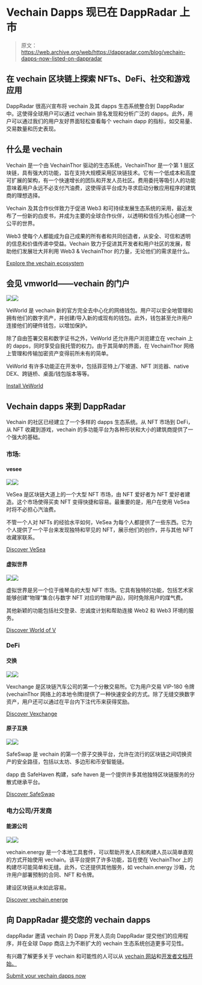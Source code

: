 # Vechain Dapps 现已在 DappRadar 上市

> 原文：<https://web.archive.org/web/https://dappradar.com/blog/vechain-dapps-now-listed-on-dappradar>

## 在 vechain 区块链上探索 NFTs、DeFi、社交和游戏应用

DappRadar 很高兴宣布将 vechain 及其 dapps 生态系统整合到 DappRadar 中。这使得全球用户可以通过 vechain 排名发现和分析广泛的 dapps。此外，用户可以通过我们的用户友好界面轻松查看每个 vechain dapp 的指标，如交易量、交易数量和历史表现。

## 什么是 vechain

Vechain 是一个由 VechainThor 驱动的生态系统，VechainThor 是一个第 1 层区块链，具有强大的功能，旨在支持大规模采用区块链技术。它有一个低成本和高度可扩展的架构，有一个快速增长的团队和开发人员社区。费用委托等吸引人的功能意味着用户永远不必支付汽油费，这使得该平台成为寻求启动分散应用程序的建筑商的理想选择。

Vechain 及其合作伙伴致力于促进 Web3 和可持续发展生态系统的采用，最近发布了一份新的白皮书，并成为主要的全球合作伙伴，以透明和信任为核心创建一个公平的世界。

Web3 使每个人都能成为自己成果的所有者和共同创造者，从安全、可信和透明的信息和价值传递中受益。Vechain 致力于促进其开发者和用户社区的发展，帮助他们发展壮大并利用 Web3 & VechainThor 的力量，无论他们的需求是什么。

[Explore the vechain ecosystem](https://web.archive.org/web/20230308074534/https://apps.vechain.org/#all)

## 会见 vmworld——vechain 的门户

![](img/f93008e9c0d9db86d4c05dd9f4af7319.png)![](img/6d1f283670f4e5fb240a3b09876f052a.png)

VeWorld 是 vechain 新的官方完全去中心化的网络钱包。用户可以安全地管理和拥有他们的数字资产，并创建/导入新的或现有的钱包。此外，钱包甚至允许用户连接他们的硬件钱包，以增加保护。

除了自由签署交易和数字证书之外，VeWorld 还允许用户浏览建立在 vechain 上的 dapps，同时享受自我托管的权力。由于其简单的界面，在 VechainThor 网络上管理和传输加密资产变得前所未有的简单。

VeWorld 有许多功能正在开发中，包括菲亚特上/下坡道、NFT 浏览器、native DEX、跨链桥、桌面/钱包版本等等。

[Install VeWorld](https://web.archive.org/web/20230308074534/https://www.veworld.net/)

## Vechain dapps 来到 DappRadar

Vechain 的社区已经建立了一个多样的 dapps 生态系统。从 NFT 市场到 DeFi，从 NFT 收藏到游戏，vechain 的多功能平台为各种形状和大小的建筑商提供了一个强大的基础。

### 市场:

#### **vesee**

![](img/14dafe37723f76599afecae861a15185.png)![](img/65e0a8708bccc898ec165ed7c1bbacb7.png)

VeSea 是区块链大道上的一个大型 NFT 市场，由 NFT 爱好者为 NFT 爱好者建造。这个市场使得买卖 NFT 变得快捷和容易。最重要的是，用户在使用 VeSea 时将不必担心汽油费。

不管一个人对 NFTs 的经验水平如何，VeSea 为每个人都提供了一些东西。它为个人提供了一个平台来发现独特和罕见的 NFT，展示他们的创作，并与其他 NFT 收藏家联系。

[Discover VeSea](https://web.archive.org/web/20230308074534/https://www.vesea.io/)

#### 虚拟世界

![](img/06ea1ab8602ea1c61cdc2152f62a98a0.png)![](img/13364eb6918caeb6f1c29c21bc948472.png)

虚拟世界是另一个位于维琴岛的大型 NFT 市场。它具有独特的功能，包括艺术家能够创建“物理”集合(与数字 NFT 对应的物理产品)，同时免除用户的煤气费。

其他新颖的功能包括社交登录、忠诚度计划和帮助连接 Web2 和 Web3 环境的服务。

[Discover World of V](https://web.archive.org/web/20230308074534/https://worldofv.art/)

### **DeFi**

#### 交换

![](img/121b1e632dd96d32281a3e92c6adb5ed.png)![](img/4b30f4f3b92cdb1a51427a03f9ce5889.png)

Vexchange 是区块链汽车公司的第一个分散交易所。它为用户交易 VIP-180 令牌(vechainThor 网络上的本地令牌)提供了一种快速安全的方式。除了无缝交换数字资产，用户还可以通过在平台内下注代币来获得奖励。

[Discover Vexchange](https://web.archive.org/web/20230308074534/https://vexchange.io/swap)

#### 原子互换

![](img/4b12d476baa917ee41951c0575435bfd.png)![](img/5dfef158b101dd595dd6fdf256b4d88d.png)

SafeSwap 是 vechain 的第一个原子交换平台，允许在流行的区块链之间切换资产的安全路径，包括以太坊、多边形和币安智能链。

dapp 由 SafeHaven 构建，safe haven 是一个提供许多其他独特区块链服务的分散式继承平台。

[Discover SafeSwap](https://web.archive.org/web/20230308074534/https://app.safeswap.io/)

### **电力公司/开发商**

#### 能源公司

![](img/b33be3a498290e3b30c0f57ddecaaa44.png)![](img/9c6bf6af4ba9b8224017fcf565592fec.png)

vechain.energy 是一个本地工具套件，可以帮助开发人员和构建人员以简单直观的方式开始使用 vechain。该平台提供了许多功能，旨在使在 VechainThor 上的构建尽可能简单和无缝。此外，它还提供其他服务，如 vechain.energy 沙箱，允许用户部署预制的合同、NFT 和令牌。

建设区块链从未如此容易。

[Discover vechain.energe](https://web.archive.org/web/20230308074534/https://vechain.energy/)

## 向 DappRadar 提交您的 vechain dapps

dappRadar 邀请 vechain 的 Dapp 开发人员向 DappRadar 提交他们的应用程序，并在全球 Dapp 商店上为不断扩大的 vechain 生态系统创造更多可见性。

有兴趣了解更多关于 vechain 和可能性的人可以从 [vechain 网站](https://web.archive.org/web/20230308074534/https://www.vechain.org/)和[开发者文档开始。](https://web.archive.org/web/20230308074534/https://github.com/vechain)

[Submit your vechain dapps now](https://web.archive.org/web/20230308074534/https://dappradar.com/submit-dapp)